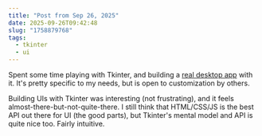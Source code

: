 ```yaml
---
title: "Post from Sep 26, 2025"
date: 2025-09-26T09:42:48
slug: "1758879768"
tags:
  - tkinter
  - ui
---
```


Spent some time playing with Tkinter, and building a [real desktop app](https://github.com/cmdr2/screenrecorder/) with it. It's pretty specific to my needs, but is open to customization by others.

Building UIs with Tkinter was interesting (not frustrating), and it feels almost-there-but-not-quite-there. I still think that HTML/CSS/JS is the best API out there for UI (the good parts), but Tkinter's mental model and API is quite nice too. Fairly intuitive.